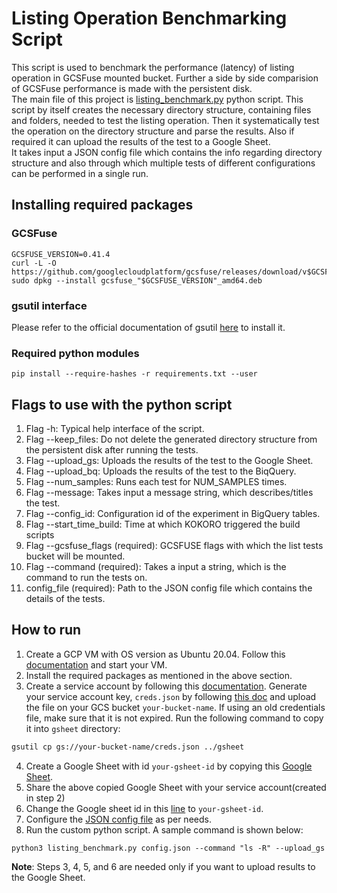 # Listing Operation Benchmarking Script

This script is used to benchmark the performance (latency) of listing operation in GCSFuse mounted bucket. Further a side by side comparision of GCSFuse performance is made with the persistent disk.\
The main file of this project is [listing_benchmark.py](listing_benchmark.py) python script. This script by itself creates the necessary directory structure, containing files and folders, needed to test the listing operation. Then it systematically test the operation on the directory structure and parse the results. Also if required it can upload the results of the test to a Google Sheet.\
It takes input a JSON config file which contains the info regarding directory structure and also through which multiple tests of different configurations can be performed in a single run.

## Installing required packages

### GCSFuse
```
GCSFUSE_VERSION=0.41.4
curl -L -O https://github.com/googlecloudplatform/gcsfuse/releases/download/v$GCSFUSE_VERSION/gcsfuse_"$GCSFUSE_VERSION"_amd64.deb
sudo dpkg --install gcsfuse_"$GCSFUSE_VERSION"_amd64.deb
```

### gsutil interface
Please refer to the official documentation of gsutil [here](https://cloud.google.com/storage/docs/gsutil_install) to install it.

### Required python modules
```
pip install --require-hashes -r requirements.txt --user
```

## Flags to use with the python script
1. Flag -h: Typical help interface of the script.
2. Flag --keep_files: Do not delete the generated directory structure from the persistent disk after running the tests.
3. Flag --upload_gs: Uploads the results of the test to the Google Sheet.
4. Flag --upload_bq: Uploads the results of the test to the BiqQuery.
5. Flag --num_samples: Runs each test for NUM_SAMPLES times.
6. Flag --message: Takes input a message string, which describes/titles the test.
7. Flag --config_id: Configuration id of the experiment in BigQuery tables.
8. Flag --start_time_build: Time at which KOKORO triggered the build scripts
8. Flag --gcsfuse_flags (required): GCSFUSE flags with which the list tests bucket will be mounted.
9. Flag --command (required): Takes a input a string, which is the command to run the tests on.
10. config_file (required): Path to the JSON config file which contains the details of the tests.
## How to run
1. Create a GCP VM with OS version as Ubuntu 20.04. Follow this [documentation](https://cloud.google.com/compute/docs/create-linux-vm-instance) and start your VM.
2. Install the required packages as mentioned in the above section.
3. Create a service account by following this [documentation](https://cloud.google.com/iam/docs/creating-managing-service-accounts). Generate your service account key, `creds.json` by following [this doc](https://cloud.google.com/iam/docs/creating-managing-service-account-keys#iam-service-account-keys-create-console) and upload the file on your GCS bucket `your-bucket-name`. If using an old credentials file, make sure that it is not expired. Run the following command to copy it into `gsheet` directory:
```bash
gsutil cp gs://your-bucket-name/creds.json ../gsheet
```
4. Create a Google Sheet with id `your-gsheet-id` by copying this [Google Sheet](https://docs.google.com/spreadsheets/d/1IJIjWuEs7cL6eYqPmlVaEGdclr6MSiaKJdnFXXC5tg8/).
5. Share the above copied Google Sheet with your service account(created in step 2)
6. Change the Google sheet id in this [line](https://github.com/googlecloudplatform/gcsfuse/blob/master/perfmetrics/scripts/gsheet/gsheet.py#L5) to `your-gsheet-id`.
7. Configure the [JSON config file](config.json) as per needs.
8. Run the custom python script. A sample command is shown below:
```
python3 listing_benchmark.py config.json --command "ls -R" --upload_gs
```

**Note**: Steps 3, 4, 5, and 6 are needed only if you want to upload results to the Google Sheet.
